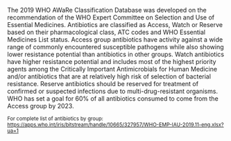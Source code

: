 The 2019 WHO AWaRe Classification Database was developed on the recommendation of the WHO Expert Committee on Selection and Use of Essential Medicines.  Antibiotics are classified as Access, Watch or Reserve based on their pharmacological class, ATC codes and WHO Essential Medicines List status. Access group antibiotics have activity against a wide range of commonly encountered susceptible pathogens while also showing lower resistance potential than antibiotics in other groups. Watch antibiotics have higher resistance potential and includes most of the highest priority agents among the Critically Important Antimicrobials for Human Medicine and/or antibiotics that are at relatively high risk of selection of bacterial resistance. Reserve antibiotics should be reserved for treatment of confirmed or suspected infections due to multi-drug-resistant organisms. WHO has set a goal for 60% of all antibiotics consumed to come from the Access group by 2023.

<small>For complete list of antibiotics by group: https://apps.who.int/iris/bitstream/handle/10665/327957/WHO-EMP-IAU-2019.11-eng.xlsx?ua=1</small>
